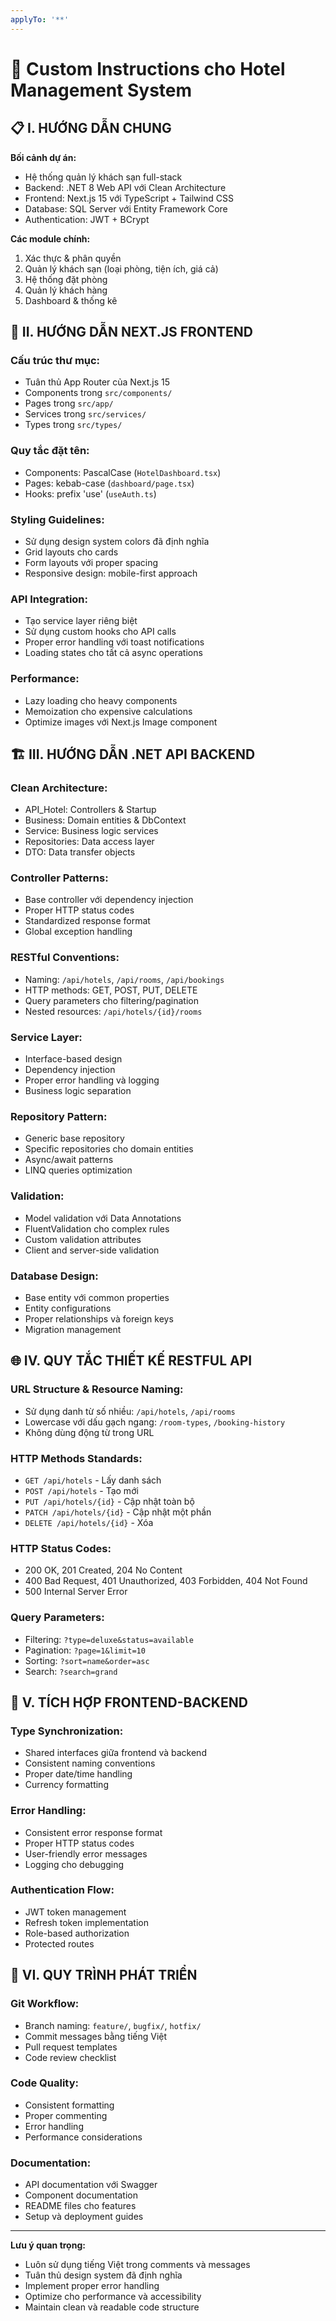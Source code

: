 ```yaml
---
applyTo: '**'
---
```


# 🎯 Custom Instructions cho Hotel Management System

## 📋 I. HƯỚNG DẪN CHUNG

**Bối cảnh dự án:**
- Hệ thống quản lý khách sạn full-stack
- Backend: .NET 8 Web API với Clean Architecture  
- Frontend: Next.js 15 với TypeScript + Tailwind CSS
- Database: SQL Server với Entity Framework Core
- Authentication: JWT + BCrypt

**Các module chính:**
1. Xác thực & phân quyền
2. Quản lý khách sạn (loại phòng, tiện ích, giá cả)
3. Hệ thống đặt phòng
4. Quản lý khách hàng
5. Dashboard & thống kê

## 🔧 II. HƯỚNG DẪN NEXT.JS FRONTEND

### Cấu trúc thư mục:
- Tuân thủ App Router của Next.js 15
- Components trong `src/components/`
- Pages trong `src/app/`
- Services trong `src/services/`
- Types trong `src/types/`

### Quy tắc đặt tên:
- Components: PascalCase (`HotelDashboard.tsx`)
- Pages: kebab-case (`dashboard/page.tsx`)
- Hooks: prefix 'use' (`useAuth.ts`)

### Styling Guidelines:
- Sử dụng design system colors đã định nghĩa
- Grid layouts cho cards
- Form layouts với proper spacing
- Responsive design: mobile-first approach

### API Integration:
- Tạo service layer riêng biệt
- Sử dụng custom hooks cho API calls
- Proper error handling với toast notifications
- Loading states cho tất cả async operations

### Performance:
- Lazy loading cho heavy components
- Memoization cho expensive calculations
- Optimize images với Next.js Image component

## 🏗️ III. HƯỚNG DẪN .NET API BACKEND

### Clean Architecture:
- API_Hotel: Controllers & Startup
- Business: Domain entities & DbContext
- Service: Business logic services
- Repositories: Data access layer
- DTO: Data transfer objects

### Controller Patterns:
- Base controller với dependency injection
- Proper HTTP status codes
- Standardized response format
- Global exception handling

### RESTful Conventions:
- Naming: `/api/hotels`, `/api/rooms`, `/api/bookings`
- HTTP methods: GET, POST, PUT, DELETE
- Query parameters cho filtering/pagination
- Nested resources: `/api/hotels/{id}/rooms`

### Service Layer:
- Interface-based design
- Dependency injection
- Proper error handling và logging
- Business logic separation

### Repository Pattern:
- Generic base repository
- Specific repositories cho domain entities
- Async/await patterns
- LINQ queries optimization

### Validation:
- Model validation với Data Annotations
- FluentValidation cho complex rules
- Custom validation attributes
- Client and server-side validation

### Database Design:
- Base entity với common properties
- Entity configurations
- Proper relationships và foreign keys
- Migration management

## 🌐 IV. QUY TẮC THIẾT KẾ RESTFUL API

### URL Structure & Resource Naming:
- Sử dụng danh từ số nhiều: `/api/hotels`, `/api/rooms`
- Lowercase với dấu gạch ngang: `/room-types`, `/booking-history`
- Không dùng động từ trong URL

### HTTP Methods Standards:
- `GET /api/hotels` - Lấy danh sách
- `POST /api/hotels` - Tạo mới
- `PUT /api/hotels/{id}` - Cập nhật toàn bộ
- `PATCH /api/hotels/{id}` - Cập nhật một phần
- `DELETE /api/hotels/{id}` - Xóa

### HTTP Status Codes:
- 200 OK, 201 Created, 204 No Content
- 400 Bad Request, 401 Unauthorized, 403 Forbidden, 404 Not Found
- 500 Internal Server Error

### Query Parameters:
- Filtering: `?type=deluxe&status=available`
- Pagination: `?page=1&limit=10`
- Sorting: `?sort=name&order=asc`
- Search: `?search=grand`

## 🔄 V. TÍCH HỢP FRONTEND-BACKEND

### Type Synchronization:
- Shared interfaces giữa frontend và backend
- Consistent naming conventions
- Proper date/time handling
- Currency formatting

### Error Handling:
- Consistent error response format
- Proper HTTP status codes
- User-friendly error messages
- Logging cho debugging

### Authentication Flow:
- JWT token management
- Refresh token implementation
- Role-based authorization
- Protected routes

## 📝 VI. QUY TRÌNH PHÁT TRIỂN

### Git Workflow:
- Branch naming: `feature/`, `bugfix/`, `hotfix/`
- Commit messages bằng tiếng Việt
- Pull request templates
- Code review checklist

### Code Quality:
- Consistent formatting
- Proper commenting
- Error handling
- Performance considerations

### Documentation:
- API documentation với Swagger
- Component documentation
- README files cho features
- Setup và deployment guides

---

**Lưu ý quan trọng:**
- Luôn sử dụng tiếng Việt trong comments và messages
- Tuân thủ design system đã định nghĩa
- Implement proper error handling
- Optimize cho performance và accessibility
- Maintain clean và readable code structure